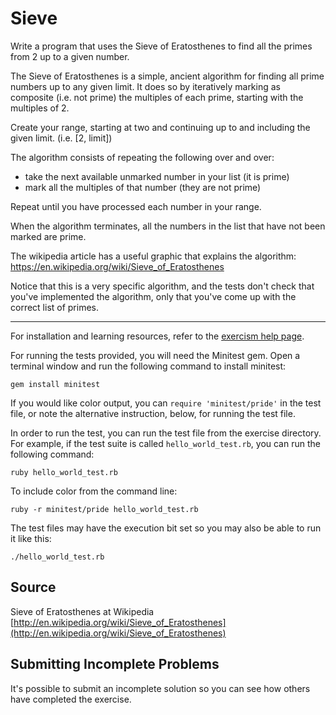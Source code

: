 
# Sieve

Write a program that uses the Sieve of Eratosthenes to find all the primes from 2 up to a given number.

The Sieve of Eratosthenes is a simple, ancient algorithm for finding all
prime numbers up to any given limit. It does so by iteratively marking as
composite (i.e. not prime) the multiples of each prime,
starting with the multiples of 2.

Create your range, starting at two and continuing up to and including the given limit. (i.e. [2, limit])

The algorithm consists of repeating the following over and over:

- take the next available unmarked number in your list (it is prime)
- mark all the multiples of that number (they are not prime)

Repeat until you have processed each number in your range.

When the algorithm terminates, all the numbers in the list that have not
been marked are prime.

The wikipedia article has a useful graphic that explains the algorithm:
https://en.wikipedia.org/wiki/Sieve_of_Eratosthenes

Notice that this is a very specific algorithm, and the tests don't check
that you've implemented the algorithm, only that you've come up with the
correct list of primes.

* * * *

For installation and learning resources, refer to the
[exercism help page](http://exercism.io/languages/ruby).

For running the tests provided, you will need the Minitest gem. Open a
terminal window and run the following command to install minitest:

    gem install minitest

If you would like color output, you can `require 'minitest/pride'` in
the test file, or note the alternative instruction, below, for running
the test file.

In order to run the test, you can run the test file from the exercise
directory. For example, if the test suite is called
`hello_world_test.rb`, you can run the following command:

    ruby hello_world_test.rb

To include color from the command line:

    ruby -r minitest/pride hello_world_test.rb

The test files may have the execution bit set so you may also be able to
run it like this:

    ./hello_world_test.rb

## Source

Sieve of Eratosthenes at Wikipedia [http://en.wikipedia.org/wiki/Sieve_of_Eratosthenes](http://en.wikipedia.org/wiki/Sieve_of_Eratosthenes)

## Submitting Incomplete Problems
It's possible to submit an incomplete solution so you can see how others have completed the exercise.

